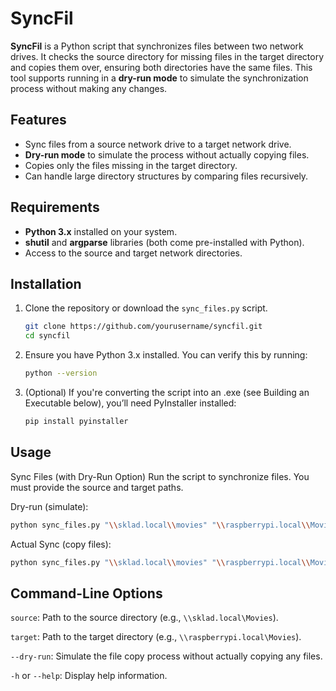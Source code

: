 # SyncFil

**SyncFil** is a Python script that synchronizes files between two network drives. It checks the source directory for missing files in the target directory and copies them over, ensuring both directories have the same files. This tool supports running in a **dry-run mode** to simulate the synchronization process without making any changes.

## Features

- Sync files from a source network drive to a target network drive.
- **Dry-run mode** to simulate the process without actually copying files.
- Copies only the files missing in the target directory.
- Can handle large directory structures by comparing files recursively.

## Requirements

- **Python 3.x** installed on your system.
- **shutil** and **argparse** libraries (both come pre-installed with Python).
- Access to the source and target network directories.

## Installation

1. Clone the repository or download the `sync_files.py` script.

   ```bash
   git clone https://github.com/yourusername/syncfil.git
   cd syncfil

2. Ensure you have Python 3.x installed.
You can verify this by running:

   ```bash
   python --version

3. (Optional)  If you're converting the script into an .exe (see Building an Executable below), you’ll need PyInstaller installed:

   ```bash
   pip install pyinstaller

## Usage
Sync Files (with Dry-Run Option)
Run the script to synchronize files. You must provide the source and target paths.

Dry-run (simulate):

   ```bash
   python sync_files.py "\\sklad.local\\movies" "\\raspberrypi.local\\Movies" --dry-run
```
Actual Sync (copy files):

   ```bash
   python sync_files.py "\\sklad.local\\movies" "\\raspberrypi.local\\Movies"
```
## Command-Line Options
`source`: Path to the source directory (e.g., `\\sklad.local\Movies`).

`target`: Path to the target directory (e.g., `\\raspberrypi.local\Movies`).

`--dry-run`: Simulate the file copy process without actually copying any files.

`-h` or `--help`: Display help information.
